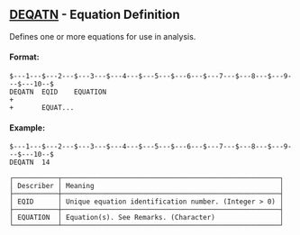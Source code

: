 ## [DEQATN](https://nexus.hexagon.com/documentationcenter/bundle/MSC_Nastran_2022.4/page/Nastran_Combined_Book/qrg/bulkde/TOC.DEQATN.xhtml) - Equation Definition

Defines one or more equations for use in analysis.

#### Format:

```nastran
$---1---$---2---$---3---$---4---$---5---$---6---$---7---$---8---$---9---$---10--$
DEQATN  EQID    EQUATION                                                +
+       EQUAT...        
```

#### Example:

```nastran
$---1---$---2---$---3---$---4---$---5---$---6---$---7---$---8---$---9---$---10--$
DEQATN  14                      
```

```text
┌───────────┬──────────────────────────────────────────────────────┐
│ Describer │ Meaning                                              │
├───────────┼──────────────────────────────────────────────────────┤
│ EQID      │ Unique equation identification number. (Integer > 0) │
├───────────┼──────────────────────────────────────────────────────┤
│ EQUATION  │ Equation(s). See Remarks. (Character)                │
└───────────┴──────────────────────────────────────────────────────┘
```
